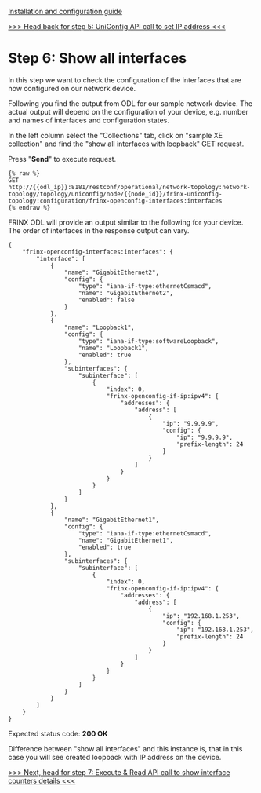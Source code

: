 [Installation and configuration guide](byod.html)

[>>> Head back for step 5: UniConfig API call to set IP address <<<](5.md)

# Step 6: Show all interfaces

In this step we want to check the configuration of the interfaces that are now configured on our network device.

Following you find the output from ODL for our sample network device. The actual output will depend on the configuration of your device, e.g. number and names of interfaces and configuration states.

In the left column select the "Collections" tab, click on "sample XE collection" and find the "show all interfaces with loopback" GET request.

Press "**Send**" to execute request.

```
{% raw %}
GET
http://{{odl_ip}}:8181/restconf/operational/network-topology:network-topology/topology/uniconfig/node/{{node_id}}/frinx-uniconfig-topology:configuration/frinx-openconfig-interfaces:interfaces
{% endraw %}
```

FRINX ODL will provide an output similar to the following for your device. The order of interfaces in the response output can vary.

```
{
    "frinx-openconfig-interfaces:interfaces": {
        "interface": [
            {
                "name": "GigabitEthernet2",
                "config": {
                    "type": "iana-if-type:ethernetCsmacd",
                    "name": "GigabitEthernet2",
                    "enabled": false
                }
            },
            {
                "name": "Loopback1",
                "config": {
                    "type": "iana-if-type:softwareLoopback",
                    "name": "Loopback1",
                    "enabled": true
                },
                "subinterfaces": {
                    "subinterface": [
                        {
                            "index": 0,
                            "frinx-openconfig-if-ip:ipv4": {
                                "addresses": {
                                    "address": [
                                        {
                                            "ip": "9.9.9.9",
                                            "config": {
                                                "ip": "9.9.9.9",
                                                "prefix-length": 24
                                            }
                                        }
                                    ]
                                }
                            }
                        }
                    ]
                }
            },
            {
                "name": "GigabitEthernet1",
                "config": {
                    "type": "iana-if-type:ethernetCsmacd",
                    "name": "GigabitEthernet1",
                    "enabled": true
                },
                "subinterfaces": {
                    "subinterface": [
                        {
                            "index": 0,
                            "frinx-openconfig-if-ip:ipv4": {
                                "addresses": {
                                    "address": [
                                        {
                                            "ip": "192.168.1.253",
                                            "config": {
                                                "ip": "192.168.1.253",
                                                "prefix-length": 24
                                            }
                                        }
                                    ]
                                }
                            }
                        }
                    ]
                }
            }
        ]
    }
}

```

Expected status code: **200 OK**

Difference between "show all interfaces" and this instance is, that in this case you will see created loopback with IP address on the device.

[>>> Next, head for step 7: Execute & Read API call to show interface counters details <<<](7.md)
